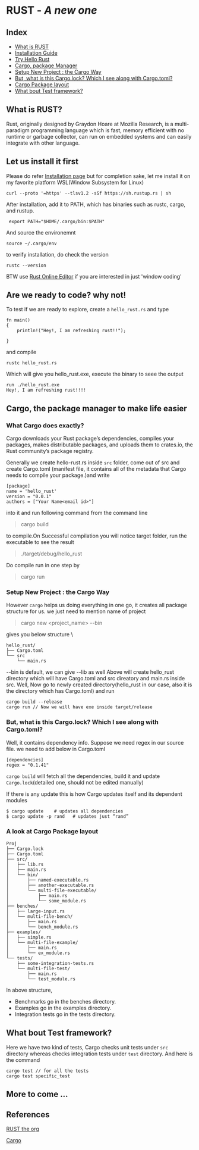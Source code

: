 # RUST - _A new one_
## Index
- [What is RUST](#rust)
- [Installation Guide](#installation)
- [Try Hello Rust](#hellorust)
- [Cargo, package Manager](#cargo)
- [Setup New Project : the Cargo Way](#newproj)
- [But, what is this Cargo.lock? Which I see along with Cargo.toml?](#lock)
- [Cargo Package layout](#layout)
- [What bout Test framework?](#testframework)

## <a name=rust> What is RUST? </a>
Rust, originally designed by Graydon Hoare at Mozilla Research, is a multi-paradigm programming language which is fast, memory efficient with no runtime or garbage collector, can run on embedded systems and can easily integrate with other language.

## <a name=installation>Let us install it first

Please do refer [Installation page](https://www.rust-lang.org/tools/install) but for completion sake, let me install it on my favorite platform WSL(Window Subsystem for Linux)

` curl --proto '=https' --tlsv1.2 -sSf https://sh.rustup.rs | sh `

After installation, add it to PATH, which has binaries such as rustc, cargo, and rustup.

` export PATH="$HOME/.cargo/bin:$PATH"`

And source the environemnt 

`source ~/.cargo/env`

to verify installation, do check the version

`rustc --version`

BTW use [Rust Online Editor](play.rust-lang.org) if you are interested in just 'window coding'

## <a name=hellorust>Are we ready to code? why not!</a>
To test if we are ready to explore, create a `hello_rust.rs` and type 
```
fn main()
{
    println!("Hey!, I am refreshing rust!!");

}
```
and compile 

`rustc hello_rust.rs`

Which will give you hello_rust.exe, execute the binary to seee the output 
```
run ./hello_rust.exe
Hey!, I am refreshing rust!!!!
```

## <a name=cargo>Cargo, the package manager to make life easier </a>
### What Cargo does exactly?
Cargo downloads your Rust package’s dependencies, compiles your packages, makes distributable packages, and uploads them to crates.io, the Rust community’s package registry. 

Generally we create hello-rust.rs inside `src` folder, come out of src and create Cargo.toml (manifest file,  it contains all of the metadata that Cargo needs to compile your package.)and write
```
[package]
name = 'hello_rust'
version = "0.0.1"
authors = ["Your Name<email id>"]
```
into it and run following command from the command line 
> cargo build

to compile.On Successful compilation you will notice target folder, run the executable to see the result
> ./target/debug/hello_rust

Do compile run in one step by 
>cargo run

### <a name=newproj>Setup New Project : the Cargo Way</a>
However `cargo` helps us doing everything in one go, it creates all package structure for us. we just need to mention name of project
> cargo new <project_name> --bin

gives you below structure \
```
hello_rust/
├── Cargo.toml
└── src
    └── main.rs
```

--bin is default, we can give --lib as well
Above will create hello_rust directory which will have Cargo.toml and src direatory and main.rs inside src.
Well, Now go to newly created directory(hello_rust in our case, also it is the directory which has Cargo.toml) and run 
```
cargo build --release
cargo run // Now we will have exe inside target/release
```

### <a name=lock>But, what is this Cargo.lock? Which I see along with Cargo.toml?</a>
Well, it contains dependency info. Suppose we need regex in our source file. we need to add below in Cargo.toml
```
[dependencies]
regex = "0.1.41"
```
 `cargo build` will fetch all the dependencies, build it and update `Cargo.lock`(detailed one, should not be edited manually)
 
 If there is any update this is how Cargo updates itself and its dependent modules
 ```
 $ cargo update    # updates all dependencies
$ cargo update -p rand   # updates just “rand”
 ```

### <a name=layout>A look at Cargo Package layout</a>
```
Proj
├── Cargo.lock
├── Cargo.toml
├── src/
│   ├── lib.rs
│   ├── main.rs
│   └── bin/
│       ├── named-executable.rs
│       ├── another-executable.rs
│       └── multi-file-executable/
│           ├── main.rs
│           └── some_module.rs
├── benches/
│   ├── large-input.rs
│   └── multi-file-bench/
│       ├── main.rs
│       └── bench_module.rs
├── examples/
│   ├── simple.rs
│   └── multi-file-example/
│       ├── main.rs
│       └── ex_module.rs
└── tests/
    ├── some-integration-tests.rs
    └── multi-file-test/
        ├── main.rs
        └── test_module.rs

```
In above structure, 
- Benchmarks go in the benches directory.
- Examples go in the examples directory.
- Integration tests go in the tests directory.

## <a name=testframework>What bout Test framework?</a>
Here we have two kind of tests, Cargo checks unit tests under `src ` directory whereas checks integration tests under `test` directory. And here is the command
```
cargo test // for all the tests
cargo test specific_test 
```

## More to come ...

## References

[RUST the org](http://rust-lang.org)

[Cargo](https://doc.rust-lang.org/cargo/index.html)
